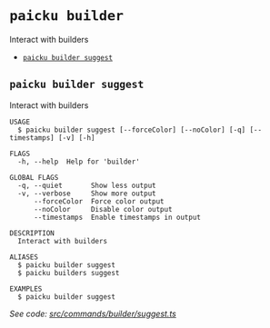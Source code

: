 `paicku builder`
================

Interact with builders

* [`paicku builder suggest`](#paicku-builder-suggest)

## `paicku builder suggest`

Interact with builders

```
USAGE
  $ paicku builder suggest [--forceColor] [--noColor] [-q] [--timestamps] [-v] [-h]

FLAGS
  -h, --help  Help for 'builder'

GLOBAL FLAGS
  -q, --quiet       Show less output
  -v, --verbose     Show more output
      --forceColor  Force color output
      --noColor     Disable color output
      --timestamps  Enable timestamps in output

DESCRIPTION
  Interact with builders

ALIASES
  $ paicku builder suggest
  $ paicku builders suggest

EXAMPLES
  $ paicku builder suggest
```

_See code: [src/commands/builder/suggest.ts](https://github.com/nodeshift/nodeshift/blob/v0.0.1/src/commands/builder/suggest.ts)_
